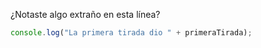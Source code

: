 ¿Notaste algo extraño en esta línea?

```javascript
console.log("La primera tirada dio " + primeraTirada);
```

